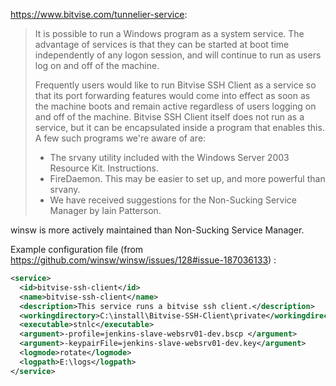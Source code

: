 https://www.bitvise.com/tunnelier-service: 
> It is possible to run a Windows program as a system service. The advantage of services is that they can be started at boot time independently of any logon session, and will continue to run as users log on and off of the machine.
> 
> Frequently users would like to run Bitvise SSH Client as a service so that its port forwarding features would come into effect as soon as the machine boots and remain active regardless of users logging on and off of the machine.
Bitvise SSH Client itself does not run as a service, but it can be encapsulated inside a program that enables this. A few such programs we're aware of are:
> * The srvany utility included with the Windows Server 2003 Resource Kit. Instructions.
> * FireDaemon. This may be easier to set up, and more powerful than srvany.
> * We have received suggestions for the Non-Sucking Service Manager by Iain Patterson.

winsw is more actively maintained than Non-Sucking Service Manager.

Example configuration file (from https://github.com/winsw/winsw/issues/128#issue-187036133) :

```xml
<service>
  <id>bitvise-ssh-client</id>
  <name>bitvise-ssh-client</name>
  <description>This service runs a bitvise ssh client.</description>
  <workingdirectory>C:\install\Bitvise-SSH-Client\private</workingdirectory>
  <executable>stnlc</executable>
  <argument>-profile=jenkins-slave-websrv01-dev.bscp </argument>
  <argument>-keypairFile=jenkins-slave-websrv01-dev.key</argument>
  <logmode>rotate</logmode>
  <logpath>E:\logs</logpath>
</service>
```
